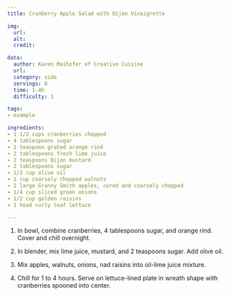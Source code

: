 ```yaml
---
title: Cranberry Apple Salad with Dijon Vinaigrette

img:
  url: 
  alt: 
  credit: 

data:
  author: Karen Maihofer of Creative Cuisine
  url: 
  category: side
  servings: 8
  time: 1-4h
  difficulty: 1 

tags:
- example

ingredients:
- 1 1/2 cups cranberries chopped
- 4 tablespoons sugar
- 1 teaspoon grated orange rind
- 2 tablespoons fresh lime juice
- 2 teaspoons Dijon mustard
- 2 tablespoons sugar
- 1/2 cup olive oil
- 1 cup coarsely chopped walnuts
- 2 large Granny Smith apples, cored and coarsely chopped
- 1/4 cup sliced green onions
- 1/2 cup golden raisins
- 1 head curly leaf lettuce

---
```


1. In bowl, combine cranberries, 4 tablespoons sugar, and orange rind. Cover and chill overnight.

2. In blender, mix lime juice, mustard, and 2 teaspoons sugar. Add olive oil.

3. Mix apples, walnuts, onions, nad raisins into oil-lime juice mixture.

4. Chill for 1 to 4 hours. Serve on lettuce-lined plate in wreath shape with cranberries spooned into center.